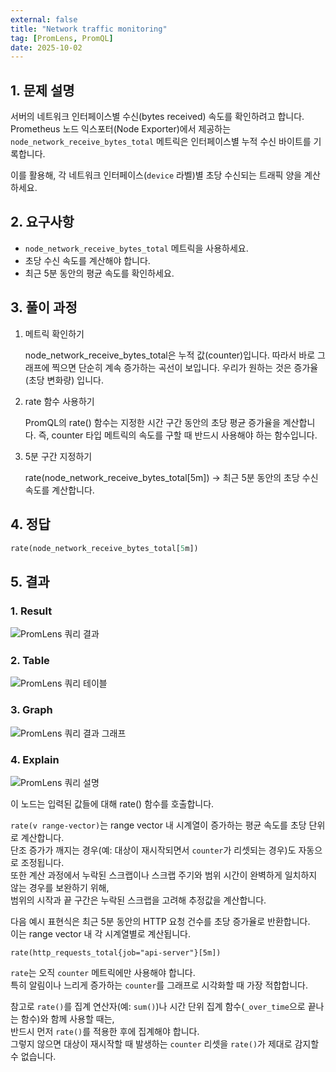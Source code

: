 ```yaml
---
external: false
title: "Network traffic monitoring"
tag: [PromLens, PromQL]
date: 2025-10-02
---
```


## 1. 문제 설명

서버의 네트워크 인터페이스별 수신(bytes received) 속도를 확인하려고 합니다.
Prometheus 노드 익스포터(Node Exporter)에서 제공하는
`node_network_receive_bytes_total` 메트릭은 인터페이스별 누적 수신 바이트를 기록합니다.

이를 활용해, 각 네트워크 인터페이스(`device` 라벨)별 초당 수신되는 트래픽 양을 계산하세요.

## 2. 요구사항

- `node_network_receive_bytes_total` 메트릭을 사용하세요.
- 초당 수신 속도를 계산해야 합니다.
- 최근 5분 동안의 평균 속도를 확인하세요.

## 3. 풀이 과정

1. 메트릭 확인하기

    node_network_receive_bytes_total은 누적 값(counter)입니다.
    따라서 바로 그래프에 찍으면 단순히 계속 증가하는 곡선이 보입니다.
    우리가 원하는 것은 증가율(초당 변화량) 입니다.

2. rate 함수 사용하기

    PromQL의 rate() 함수는 지정한 시간 구간 동안의 초당 평균 증가율을 계산합니다.
    즉, counter 타입 메트릭의 속도를 구할 때 반드시 사용해야 하는 함수입니다.

3. 5분 구간 지정하기

    rate(node_network_receive_bytes_total[5m])
    → 최근 5분 동안의 초당 수신 속도를 계산합니다.

## 4. 정답

```sql
rate(node_network_receive_bytes_total[5m])
```

## 5. 결과

### 1. Result

![PromLens 쿼리 결과](/images/PromQL/network-traffic-monitoring-result.png)

### 2. Table

![PromLens 쿼리 테이블](/images/PromQL/network-traffic-monitoring-table.png)

### 3. Graph

![PromLens 쿼리 결과 그래프](/images/PromQL/network-traffic-monitoring-graph.png)

### 4. Explain

![PromLens 쿼리 설명](/images/PromQL/network-traffic-monitoring-explain.png)

이 노드는 입력된 값들에 대해 rate() 함수를 호출합니다.

`rate(v range-vector)`는 range vector 내 시계열이 증가하는 평균 속도를 초당 단위로 계산합니다.  
단조 증가가 깨지는 경우(예: 대상이 재시작되면서 `counter`가 리셋되는 경우)도 자동으로 조정됩니다.  
또한 계산 과정에서 누락된 스크랩이나 스크랩 주기와 범위 시간이 완벽하게 일치하지 않는 경우를 보완하기 위해,  
범위의 시작과 끝 구간은 누락된 스크랩을 고려해 추정값을 계산합니다.

다음 예시 표현식은 최근 5분 동안의 HTTP 요청 건수를 초당 증가율로 반환합니다.  
이는 range vector 내 각 시계열별로 계산됩니다.

`rate(http_requests_total{job="api-server"}[5m])`

`rate`는 오직 `counter` 메트릭에만 사용해야 합니다.  
특히 알림이나 느리게 증가하는 `counter`를 그래프로 시각화할 때 가장 적합합니다.

참고로 `rate()`를 집계 연산자(예: `sum()`)나 시간 단위 집계 함수(`_over_time`으로 끝나는 함수)와 함께 사용할 때는,  
반드시 먼저 `rate()`를 적용한 후에 집계해야 합니다.  
그렇지 않으면 대상이 재시작할 때 발생하는 `counter` 리셋을 `rate()`가 제대로 감지할 수 없습니다.
